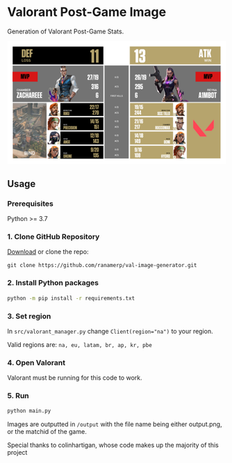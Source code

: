 
# Valorant Post-Game Image
 Generation of Valorant Post-Game Stats.

![b2ab433e-3ac4-46d3-bc8f-1c147b04de07](https://raw.githubusercontent.com/ranamerp/val-image-generator/master/output/output.png)

## Usage

### Prerequisites
Python >= 3.7

### 1. Clone GitHub Repository
[Download](https://github.com/ranamerp/val-image-generator/archive/refs/heads/master.zip) or clone the repo:
```
git clone https://github.com/ranamerp/val-image-generator.git
```

### 2. Install Python packages
```cmd
python -m pip install -r requirements.txt
```

### 3. Set region
In `src/valorant_manager.py` change `Client(region="na")` to your region.

Valid regions are: `na, eu, latam, br, ap, kr, pbe`

### 4. Open Valorant
Valorant must be running for this code to work.

### 5. Run
```cmd
python main.py
```
Images are outputted in `/output` with the file name being either output.png, or the matchid of the game.

Special thanks to colinhartigan, whose code makes up the majority of this project